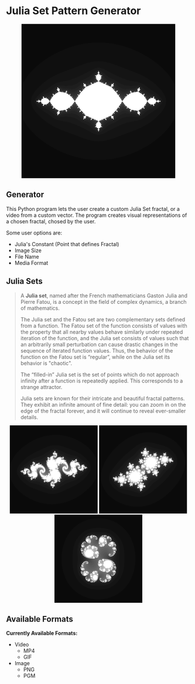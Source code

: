
# Julia Set Pattern Generator

<p align="center">
    <img src="https://github.com/joao-beirao/julia-sets/blob/main/videos/%20-1%2B0iTo0%2Bi.gif" width="420" title="GIF Preview">
</p>

## Generator

This Python program lets the user create a custom Julia Set fractal, or a video from a custom vector. The program creates visual representations of a chosen fractal, chosed by the user.

Some user options are:
 - Julia's Constant (Point that defines Fractal)
 - Image Size
 - File Name
 - Media Format

<p> </p>
<p> </p>
<p> </p>

## Julia Sets

> A **Julia set**, named after the French mathematicians Gaston Julia and Pierre Fatou, is a concept in the field of complex dynamics, a branch of mathematics.
>
> The Julia set and the Fatou set are two complementary sets defined from a function. The Fatou set of the function consists of values with the property that all nearby values behave similarly under repeated iteration of the function, and the Julia set consists of values such that an arbitrarily small perturbation can cause drastic changes in the sequence of iterated function values. Thus, the behavior of the function on the Fatou set is “regular”, while on the Julia set its behavior is "chaotic".
>
> The “filled-in” Julia set is the set of points which do not approach infinity after a function is repeatedly applied. This corresponds to a strange attractor.
>
>Julia sets are known for their intricate and beautiful fractal patterns. They exhibit an infinite amount of fine detail: you can zoom in on the edge of the fractal forever, and it will continue to reveal ever-smaller details.

<p align="center">
    <img src="./images/example1.png" width="240" title="P(z) = z2 −0.8 + 0.156i">
    <img src="./images/example2.png" width="240" title="P(z) =z2−0.4+0.6i">
    <img src="./images/example3.png" width="240" title="P(z) =z2+ 0.285 + 0.01i">
</p>

<p> </p>
<p> </p>
<p> </p>

## Available Formats

**Currently Available Formats:**

   - Video
     - MP4
     - GIF
   - Image
     - PNG
     - PGM


